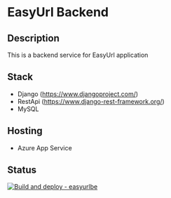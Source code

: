 # EasyUrl Backend

## Description
This is a backend service for EasyUrl application 

## Stack
- Django (https://www.djangoproject.com/)
- RestApi (https://www.django-rest-framework.org/)
- MySQL

## Hosting
 - Azure App Service

## Status
[![Build and deploy - easyurlbe](https://github.com/GrzegorzOpara/easyurlbe/actions/workflows/easyurl-be-build-and-deploy.yml/badge.svg?branch=main)](https://github.com/GrzegorzOpara/easyurlbe/actions/workflows/easyurl-be-build-and-deploy.yml)
